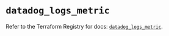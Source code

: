 # `datadog_logs_metric`

Refer to the Terraform Registry for docs: [`datadog_logs_metric`](https://registry.terraform.io/providers/datadog/datadog/3.60.0/docs/resources/logs_metric).
